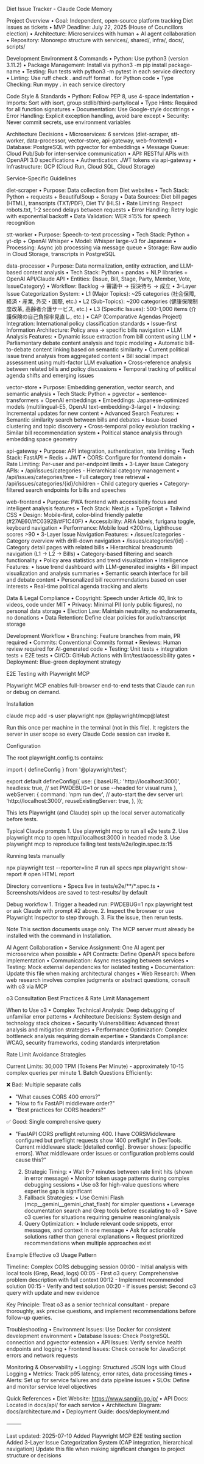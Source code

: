 Diet Issue Tracker - Claude Code Memory

Project Overview
	•	Goal: Independent, open-source platform tracking Diet issues as tickets
	•	MVP Deadline: July 22, 2025 (House of Councillors election)
	•	Architecture: Microservices with human + AI agent collaboration
	•	Repository: Monorepo structure with services/, shared/, infra/, docs/, scripts/

Development Environment & Commands
	•	Python: Use python3 (version 3.11.2)
	•	Package Management: Install via python3 -m pip install package-name
	•	Testing: Run tests with python3 -m pytest in each service directory
	•	Linting: Use ruff check . and ruff format . for Python code
	•	Type Checking: Run mypy . in each service directory

Code Style & Standards
	•	Python: Follow PEP 8, use 4-space indentation
	•	Imports: Sort with isort, group stdlib/third-party/local
	•	Type Hints: Required for all function signatures
	•	Documentation: Use Google-style docstrings
	•	Error Handling: Explicit exception handling, avoid bare except
	•	Security: Never commit secrets, use environment variables

Architecture Decisions
	•	Microservices: 6 services (diet-scraper, stt-worker, data-processor, vector-store, api-gateway, web-frontend)
	•	Database: PostgreSQL with pgvector for embeddings
	•	Message Queue: Cloud Pub/Sub for inter-service communication
	•	API: RESTful APIs with OpenAPI 3.0 specifications
	•	Authentication: JWT tokens via api-gateway
	•	Infrastructure: GCP (Cloud Run, Cloud SQL, Cloud Storage)

Service-Specific Guidelines

diet-scraper
	•	Purpose: Data collection from Diet websites
	•	Tech Stack: Python + requests + BeautifulSoup + Scrapy
	•	Data Sources: Diet bill pages (HTML), transcripts (TXT/PDF), Diet TV (HLS)
	•	Rate Limiting: Respect robots.txt, 1-2 second delays between requests
	•	Error Handling: Retry logic with exponential backoff
	•	Data Validation: WER ≤15% for speech recognition

stt-worker
	•	Purpose: Speech-to-text processing
	•	Tech Stack: Python + yt-dlp + OpenAI Whisper
	•	Model: Whisper large-v3 for Japanese
	•	Processing: Async job processing via message queue
	•	Storage: Raw audio in Cloud Storage, transcripts in PostgreSQL

data-processor
	•	Purpose: Data normalization, entity extraction, and LLM-based content analysis
	•	Tech Stack: Python + pandas + NLP libraries + OpenAI API/Claude API
	•	Entities: {Issue, Bill, Stage, Party, Member, Vote, IssueCategory}
	•	Workflow: Backlog → 審議中 → 採決待ち → 成立
	•	3-Layer Issue Categorization System:
	•	L1 (Major Topics): ~25 categories (社会保障, 経済・産業, 外交・国際, etc.)
	•	L2 (Sub-Topics): ~200 categories (健康保険制度改革, 高齢者介護サービス, etc.)
	•	L3 (Specific Issues): 500-1,000 items (介護保険の自己負担率見直し, etc.)
	•	CAP (Comparative Agendas Project) Integration: International policy classification standards
	•	Issue-first Information Architecture: Policy area → specific bills navigation
	•	LLM Analysis Features:
	•	Dynamic issue extraction from bill content using LLM
	•	Parliamentary debate content analysis and topic modeling
	•	Automatic bill-to-debate content linking based on semantic similarity
	•	Current political issue trend analysis from aggregated content
	•	Bill social impact assessment using multi-factor LLM evaluation
	•	Cross-reference analysis between related bills and policy discussions
	•	Temporal tracking of political agenda shifts and emerging issues

vector-store
	•	Purpose: Embedding generation, vector search, and semantic analysis
	•	Tech Stack: Python + pgvector + sentence-transformers + OpenAI embeddings
	•	Embeddings: Japanese-optimized models (multilingual-E5, OpenAI text-embedding-3-large)
	•	Indexing: Incremental updates for new content
	•	Advanced Search Features:
	•	Semantic similarity search between bills and debates
	•	Issue-based clustering and topic discovery
	•	Cross-temporal policy evolution tracking
	•	Similar bill recommendation system
	•	Political stance analysis through embedding space geometry

api-gateway
	•	Purpose: API integration, authentication, rate limiting
	•	Tech Stack: FastAPI + Redis + JWT
	•	CORS: Configure for frontend domain
	•	Rate Limiting: Per-user and per-endpoint limits
	•	3-Layer Issue Category APIs:
	•	/api/issues/categories - Hierarchical category management
	•	/api/issues/categories/tree - Full category tree retrieval
	•	/api/issues/categories/{id}/children - Child category queries
	•	Category-filtered search endpoints for bills and speeches

web-frontend
	•	Purpose: PWA frontend with accessibility focus and intelligent analysis features
	•	Tech Stack: Next.js + TypeScript + Tailwind CSS
	•	Design: Mobile-first, color-blind friendly palette (#27AE60/#C0392B/#F1C40F)
	•	Accessibility: ARIA labels, furigana toggle, keyboard navigation
	•	Performance: Mobile load ≤200ms, Lighthouse scores >90
	•	3-Layer Issue Navigation Features:
	•	/issues/categories - Category overview with drill-down navigation
	•	/issues/categories/{id} - Category detail pages with related bills
	•	Hierarchical breadcrumb navigation (L1 → L2 → Bills)
	•	Category-based filtering and search functionality
	•	Policy area statistics and trend visualization
	•	Intelligence Features:
	•	Issue trend dashboard with LLM-generated insights
	•	Bill impact visualization and analysis summaries
	•	Semantic search interface for bill and debate content
	•	Personalized bill recommendations based on user interests
	•	Real-time political agenda tracking and alerts

Data & Legal Compliance
	•	Copyright: Speech under Article 40, link to videos, code under MIT
	•	Privacy: Minimal PII (only public figures), no personal data storage
	•	Election Law: Maintain neutrality, no endorsements, no donations
	•	Data Retention: Define clear policies for audio/transcript storage

Development Workflow
	•	Branching: Feature branches from main, PR required
	•	Commits: Conventional Commits format
	•	Reviews: Human review required for AI-generated code
	•	Testing: Unit tests + integration tests + E2E tests
	•	CI/CD: GitHub Actions with lint/test/accessibility gates
	•	Deployment: Blue-green deployment strategy

E2E Testing with Playwright MCP

Playwright MCP enables full-browser end-to-end tests that Claude can run or debug on demand.

Installation

claude mcp add -s user playwright npx @playwright/mcp@latest

Run this once per machine in the terminal (not in this file). It registers the server in user scope so every Claude Code session can invoke it.

Configuration

The root playwright.config.ts contains:

import { defineConfig } from '@playwright/test';

export default defineConfig({
  use: {
    baseURL: 'http://localhost:3000',
    headless: true,           // set PWDEBUG=1 or use --headed for visual runs
  },
  webServer: {
    command: 'npm run dev',   // auto-start the dev server
    url: 'http://localhost:3000',
    reuseExistingServer: true,
  },
});

This lets Playwright (and Claude) spin up the local server automatically before tests.

Typical Claude prompts
	1.	Use playwright mcp to run all e2e tests
	2.	Use playwright mcp to open http://localhost:3000 in headed mode
	3.	Use playwright mcp to reproduce failing test tests/e2e/login.spec.ts:15

Running tests manually

npx playwright test --reporter=line          # run all specs
npx playwright show-report                   # open HTML report

Directory conventions
	•	Specs live in tests/e2e/**/*.spec.ts
	•	Screenshots/videos are saved to test-results/ by default

Debug workflow
	1.	Trigger a headed run: PWDEBUG=1 npx playwright test <file> or ask Claude with prompt #2 above.
	2.	Inspect the browser or use Playwright Inspector to step through.
	3.	Fix the issue, then rerun tests.

Note
This section documents usage only. The MCP server must already be installed with the command in Installation.

AI Agent Collaboration
	•	Service Assignment: One AI agent per microservice when possible
	•	API Contracts: Define OpenAPI specs before implementation
	•	Communication: Async messaging between services
	•	Testing: Mock external dependencies for isolated testing
	•	Documentation: Update this file when making architectural changes
	•	Web Research: When web research involves complex judgments or abstract questions, consult with o3 via MCP

o3 Consultation Best Practices & Rate Limit Management

When to Use o3
	•	Complex Technical Analysis: Deep debugging of unfamiliar error patterns
	•	Architecture Decisions: System design and technology stack choices
	•	Security Vulnerabilities: Advanced threat analysis and mitigation strategies
	•	Performance Optimization: Complex bottleneck analysis requiring domain expertise
	•	Standards Compliance: WCAG, security frameworks, coding standards interpretation

Rate Limit Avoidance Strategies

Current Limits: 30,000 TPM (Tokens Per Minute) - approximately 10-15 complex queries per minute
	1.	Batch Questions Efficiently:

❌ Bad: Multiple separate calls
- "What causes CORS 400 errors?"
- "How to fix FastAPI middleware order?"
- "Best practices for CORS headers?"

✅ Good: Single comprehensive query
- "FastAPI CORS preflight returning 400. I have CORSMiddleware configured but 
  preflight requests show '400 preflight' in DevTools. Current middleware stack: 
  [detailed config]. Browser shows: [specific errors]. What middleware order 
  issues or configuration problems could cause this?"


	2.	Strategic Timing:
	•	Wait 6-7 minutes between rate limit hits (shown in error message)
	•	Monitor token usage patterns during complex debugging sessions
	•	Use o3 for high-value questions where expertise gap is significant
	3.	Fallback Strategies:
	•	Use Gemini Flash (mcp__gemini__gemini_chat_flash) for simpler questions
	•	Leverage documentation search and Grep tools before escalating to o3
	•	Save o3 queries for situations requiring genuine reasoning/analysis
	4.	Query Optimization:
	•	Include relevant code snippets, error messages, and context in one message
	•	Ask for actionable solutions rather than general explanations
	•	Request prioritized recommendations when multiple approaches exist

Example Effective o3 Usage Pattern

Timeline: Complex CORS debugging session
00:00 - Initial analysis with local tools (Grep, Read, logs)
00:05 - First o3 query: Comprehensive problem description with full context
00:12 - Implement recommended solution
00:15 - Verify and test solution
00:20 - If issues persist: Second o3 query with update and new evidence

Key Principle: Treat o3 as a senior technical consultant - prepare thoroughly, ask precise questions, and implement recommendations before follow-up queries.

Troubleshooting
	•	Environment Issues: Use Docker for consistent development environment
	•	Database Issues: Check PostgreSQL connection and pgvector extension
	•	API Issues: Verify service health endpoints and logging
	•	Frontend Issues: Check console for JavaScript errors and network requests

Monitoring & Observability
	•	Logging: Structured JSON logs with Cloud Logging
	•	Metrics: Track p95 latency, error rates, data processing times
	•	Alerts: Set up for service failures and data pipeline issues
	•	SLOs: Define and monitor service level objectives

Quick References
	•	Diet Website: https://www.sangiin.go.jp/
	•	API Docs: Located in docs/api/ for each service
	•	Architecture Diagram: docs/architecture.md
	•	Deployment Guide: docs/deployment.md

⸻

Last updated: 2025-07-10
Added Playwright MCP E2E testing section
Added 3-Layer Issue Categorization System (CAP integration, hierarchical navigation)
Update this file when making significant changes to project structure or decisions